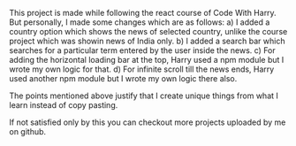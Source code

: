This project is made while following the react course of Code With Harry. But personally, I made some changes which are as follows:
a) I added a country option which shows the news of selected country, unlike the course project which was showin news of India only.
b) I added a search bar which searches for a particular term entered by the user inside the news.
c) For adding the horizontal loading bar at the top, Harry used a npm module but I wrote my own logic for that.
d) For infinite scroll till the news ends, Harry used another npm module but I wrote my own logic there also.

The points mentioned above justify that I create unique things from what I learn instead of copy pasting.

If not satisfied only by this you can checkout more projects uploaded by me on github.

